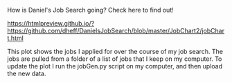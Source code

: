 How is Daniel's Job Search going? Check here to find out!

https://htmlpreview.github.io/?https://github.com/dheff/DanielsJobSearch/blob/master/JobChart2/jobChart.html

This plot shows the jobs I applied for over the course of my job search. The jobs are pulled from a folder of a list of jobs that I keep on my computer. To update the plot I run the jobGen.py script on my computer, and then upload the new data.
